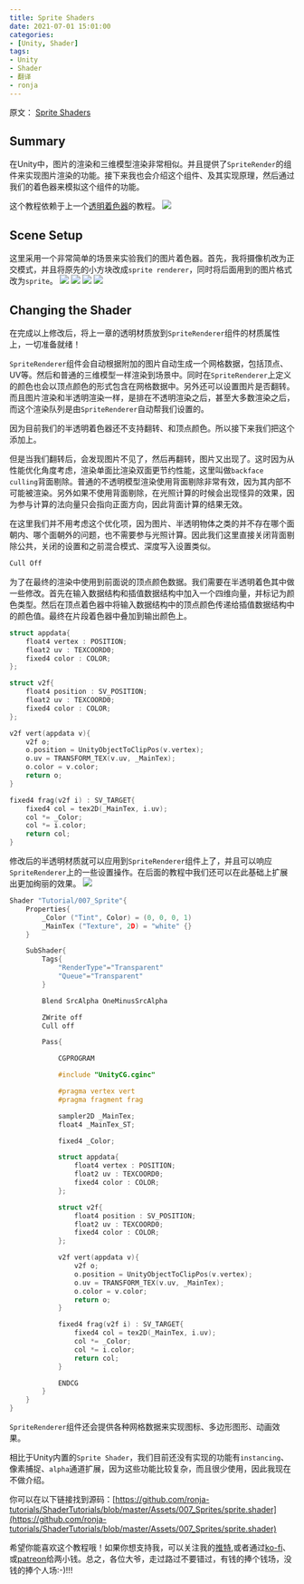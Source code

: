 ```yaml
---
title: Sprite Shaders
date: 2021-07-01 15:01:00
categories:
- [Unity, Shader]
tags:
- Unity
- Shader
- 翻译
- ronja
---
```

原文：
[Sprite Shaders](https://www.ronja-tutorials.com/post/007-sprite-shaders/)

## Summary 

在Unity中，图片的渲染和三维模型渲染非常相似。并且提供了`SpriteRender`的组件来实现图片渲染的功能。接下来我也会介绍这个组件、及其实现原理，然后通过我们的着色器来模拟这个组件的功能。

这个教程依赖于上一个[透明着色器](https://tyson-wu.github.io/blogs/2021/07/01/Ronja_Basic_Transparency/)的教程。
![](https://www.ronja-tutorials.com/assets/images/posts/007/Result.png)

## Scene Setup

这里采用一个非常简单的场景来实验我们的图片着色器。首先，我将摄像机改为正交模式，并且将原先的小方块改成`sprite renderer`，同时将后面用到的图片格式改为`sprite`。
![](https://www.ronja-tutorials.com/assets/images/posts/007/Hierarchy.png)
![](https://www.ronja-tutorials.com/assets/images/posts/007/CameraInspector.png)
![](https://www.ronja-tutorials.com/assets/images/posts/007/SpriteInspector.png)
![](https://www.ronja-tutorials.com/assets/images/posts/007/SpriteImporter.png)

## Changing the Shader

在完成以上修改后，将上一章的透明材质放到`SpriteRenderer`组件的材质属性上，一切准备就绪！

`SpriteRenderer`组件会自动根据附加的图片自动生成一个网格数据，包括顶点、UV等。然后和普通的三维模型一样渲染到场景中。同时在`SpriteRenderer`上定义的颜色也会以顶点颜色的形式包含在网格数据中。另外还可以设置图片是否翻转。而且图片渲染和半透明渲染一样，是排在不透明渲染之后，甚至大多数渲染之后，而这个渲染队列是由`SpriteRenderer`自动帮我们设置的。

因为目前我们的半透明着色器还不支持翻转、和顶点颜色。所以接下来我们把这个添加上。

但是当我们翻转后，会发现图片不见了，然后再翻转，图片又出现了。这时因为从性能优化角度考虑，渲染单面比渲染双面更节约性能，这里叫做`backface culling`背面剔除。普通的不透明模型渲染使用背面剔除非常有效，因为其内部不可能被渲染。另外如果不使用背面剔除，在光照计算的时候会出现怪异的效果，因为参与计算的法向量只会指向正面方向，因此背面计算的结果无效。

在这里我们并不用考虑这个优化项，因为图片、半透明物体之类的并不存在哪个面朝内、哪个面朝外的问题，也不需要参与光照计算。因此我们这里直接关闭背面剔除公共，关闭的设置和之前混合模式、深度写入设置类似。
```c++
Cull Off
```

为了在最终的渲染中使用到前面说的顶点颜色数据。我们需要在半透明着色其中做一些修改。首先在输入数据结构和插值数据结构中加入一个四维向量，并标记为颜色类型。然后在顶点着色器中将输入数据结构中的顶点颜色传递给插值数据结构中的颜色值。最终在片段着色器中叠加到输出颜色上。
```c++
struct appdata{
    float4 vertex : POSITION;
    float2 uv : TEXCOORD0;
    fixed4 color : COLOR;
};

struct v2f{
    float4 position : SV_POSITION;
    float2 uv : TEXCOORD0;
    fixed4 color : COLOR;
};

v2f vert(appdata v){
    v2f o;
    o.position = UnityObjectToClipPos(v.vertex);
    o.uv = TRANSFORM_TEX(v.uv, _MainTex);
    o.color = v.color;
    return o;
}

fixed4 frag(v2f i) : SV_TARGET{
    fixed4 col = tex2D(_MainTex, i.uv);
    col *= _Color;
    col *= i.color;
    return col;
}
```

修改后的半透明材质就可以应用到`SpriteRenderer`组件上了，并且可以响应`SpriteRenderer`上的一些设置操作。在后面的教程中我们还可以在此基础上扩展出更加绚丽的效果。
![](https://www.ronja-tutorials.com/assets/images/posts/007/AdjustVariables.gif)
```c++
Shader "Tutorial/007_Sprite"{
	Properties{
		_Color ("Tint", Color) = (0, 0, 0, 1)
		_MainTex ("Texture", 2D) = "white" {}
	}

	SubShader{
		Tags{ 
			"RenderType"="Transparent" 
			"Queue"="Transparent"
		}

		Blend SrcAlpha OneMinusSrcAlpha

		ZWrite off
		Cull off

		Pass{

			CGPROGRAM

			#include "UnityCG.cginc"

			#pragma vertex vert
			#pragma fragment frag

			sampler2D _MainTex;
			float4 _MainTex_ST;

			fixed4 _Color;

			struct appdata{
				float4 vertex : POSITION;
				float2 uv : TEXCOORD0;
				fixed4 color : COLOR;
			};

			struct v2f{
				float4 position : SV_POSITION;
				float2 uv : TEXCOORD0;
				fixed4 color : COLOR;
			};

			v2f vert(appdata v){
				v2f o;
				o.position = UnityObjectToClipPos(v.vertex);
				o.uv = TRANSFORM_TEX(v.uv, _MainTex);
				o.color = v.color;
				return o;
			}

			fixed4 frag(v2f i) : SV_TARGET{
				fixed4 col = tex2D(_MainTex, i.uv);
				col *= _Color;
				col *= i.color;
				return col;
			}

			ENDCG
		}
	}
}
```

`SpriteRenderer`组件还会提供各种网格数据来实现图标、多边形图形、动画效果。

相比于Unity内置的`Sprite Shader`，我们目前还没有实现的功能有`instancing`、像素捕捉、`alpha`通道扩展，因为这些功能比较复杂，而且很少使用，因此我现在不做介绍。

你可以在以下链接找到源码：[https://github.com/ronja-tutorials/ShaderTutorials/blob/master/Assets/007_Sprites/sprite.shader](https://github.com/ronja-tutorials/ShaderTutorials/blob/master/Assets/007_Sprites/sprite.shader)

希望你能喜欢这个教程哦！如果你想支持我，可以关注我的[推特](https://twitter.com/totallyRonja),或者通过[ko-fi](https://ko-fi.com/ronjatutorials)、或[patreon](https://www.patreon.com/RonjaTutorials)给两小钱。总之，各位大爷，走过路过不要错过，有钱的捧个钱场，没钱的捧个人场:-)!!!




